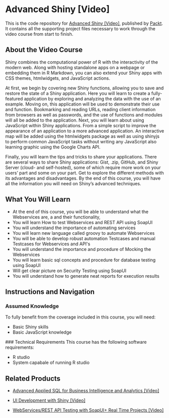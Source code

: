 # Advanced Shiny [Video]
This is the code repository for [Advanced Shiny [Video]](https://www.packtpub.com/big-data-and-business-intelligence/advanced-shiny-video?utm_source=github&utm_medium=repository&utm_campaign=9781788471688), published by [Packt](https://www.packtpub.com/?utm_source=github). It contains all the supporting project files necessary to work through the video course from start to finish.
## About the Video Course
Shiny combines the computational power of R with the interactivity of the modern web. Along with hosting standalone apps on a webpage or embedding them in R Markdown, you can also extend your Shiny apps with CSS themes, htmlwidgets, and JavaScript actions.

At first, we begin by covering new Shiny functions, allowing you to save and restore the state of a Shiny application. Here you will learn to create a fully-featured application by exploring and analyzing the data with the use of an example. Moving on, this application will be used to demonstrate their use and function. Bookmarking and reading URLs, reading client information from browsers as well as passwords, and the use of functions and modules will all be added to the application. Next, you will learn about using JavaScript within Shiny applications. From a simple script to improve the appearance of an application to a more advanced application. An interactive map will be added using the htmlwidgets package as well as using shinyjs to perform common JavaScript tasks without writing any JavaScript also learning graphic using the Google Charts API.

Finally, you will learn the tips and tricks to share your applications. There are several ways to share Shiny applications: Gist, .zip, GitHub, and Shiny Server (cloud- and self-hosted), some of which require more work on your users’ part and some on your part. Get to explore the different methods with its advantages and disadvantages. By the end of this course, you will have all the information you will need on Shiny’s advanced techniques.

<H2>What You Will Learn</H2>
<DIV class=book-info-will-learn-text>
<UL>
<LI>At the end of this course, you will be able to understand what the Webservices are, a and their functionality, 
<LI>You will learn How to test Webservices and REST API using SoapUI 
<LI>You will understand the importance of automating services 
<LI>You will learn new language called groovy to automate Webservices 
<LI>You will be able to develop robust automation Testcases and manual Testcases for Webservices and API's 
<LI>You will understand the importance and procedure of Mocking the Webservices 
<LI>You will learn basic sql concepts and procedure for database testing using SoapUI 
<LI>Will get clear picture on Security Testing using SoapUI 
<LI>You will understand how to generate neat reports for execution results </LI></UL></DIV>

## Instructions and Navigation
### Assumed Knowledge
To fully benefit from the coverage included in this course, you will need:<br/><ul>
<li>Basic Shiny skills 
<li>Basic JavaScript knowledge</ul>
### Technical Requirements
This course has the following software requirements:<br/><ul>
<li>R studio
<li>System capabale of running R studio</ul>

## Related Products
* [Advanced Applied SQL for Business Intelligence and Analytics [Video]](https://www.packtpub.com/application-development/advanced-applied-sql-business-intelligence-and-analytics-video?utm_source=github&utm_medium=repository&utm_campaign=9781788470803)

* [UI Development with Shiny [Video]](https://www.packtpub.com/big-data-and-business-intelligence/ui-development-shiny-video?utm_source=github&utm_medium=repository&utm_campaign=9781788470780)

* [WebServices/REST API Testing with SoapUI+ Real Time Projects [Video]](https://www.packtpub.com/application-development/webservicesrest-api-testing-soapui-real-time-projects?utm_source=github&utm_medium=repository&utm_campaign=9781789134926)

